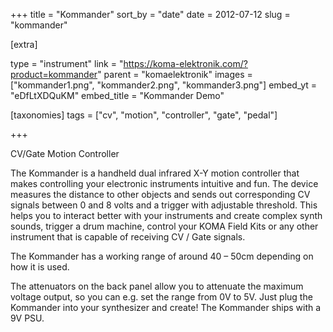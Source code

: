 +++
title = "Kommander"
sort_by = "date"
date = 2012-07-12
slug = "kommander"

[extra]

type = "instrument"
link = "https://koma-elektronik.com/?product=kommander"
parent = "komaelektronik"
images = ["kommander1.png", "kommander2.png", "kommander3.png"]
embed_yt = "eDfLtXDQuKM"
embed_title = "Kommander Demo"

[taxonomies]
tags = ["cv", "motion", "controller", "gate", "pedal"]

+++

CV/Gate Motion Controller

The Kommander is a handheld dual infrared X-Y motion controller that makes controlling your electronic instruments intuitive and fun. The device measures the distance to other objects and sends out corresponding CV signals between 0 and 8 volts and a trigger with adjustable threshold. This helps you to interact better with your instruments and create complex synth sounds, trigger a drum machine, control your KOMA Field Kits or any other instrument that is capable of receiving CV / Gate signals.

The Kommander has a working range of around 40 – 50cm depending on how it is used.

The attenuators on the back panel allow you to attenuate the maximum voltage output, so you can e.g. set the range from 0V to 5V. Just plug the Kommander into your synthesizer and create! The Kommander ships with a 9V PSU.
